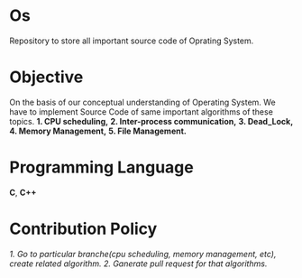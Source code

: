 # Os
Repository to store all important source code of Oprating System.
# Objective
On the basis of our conceptual understanding of Operating System. We have to implement Source Code of same important algorithms of these topics.
**1. CPU scheduling,**
**2. Inter-process communication,**
**3. Dead_Lock,**
**4. Memory Management,**
**5. File Management.**
# Programming Language
**C**, **C++**
# Contribution Policy
*1. Go to particular branche(cpu scheduling, memory management, etc), create related algorithm.*
*2. Ganerate pull request for that algorithms.*
